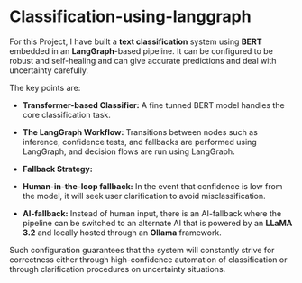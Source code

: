 # Classification-using-langgraph

For this Project, I have built a **text classification** system using **BERT** embedded in an **LangGraph**-based pipeline. It can be configured to be robust and self-healing and can give accurate predictions and deal with uncertainty carefully.

The key points are:

- **Transformer-based Classifier:** A fine tunned BERT model handles the core classification task.

- **The LangGraph Workflow:** Transitions between nodes such as inference, confidence tests, and fallbacks are performed using LangGraph, and decision flows are run using LangGraph.

- **Fallback Strategy:**

- **Human-in-the-loop fallback:** In the event that confidence is low from the model, it will seek user clarification to avoid misclassification.

- **AI-fallback:** Instead of human input, there is an AI-fallback where the pipeline can be switched to an alternate AI that is powered by an **LLaMA 3.2** and locally hosted through an **Ollama** framework.

Such configuration guarantees that the system will constantly strive for correctness either through high-confidence automation of classification or through clarification procedures on uncertainty situations.
